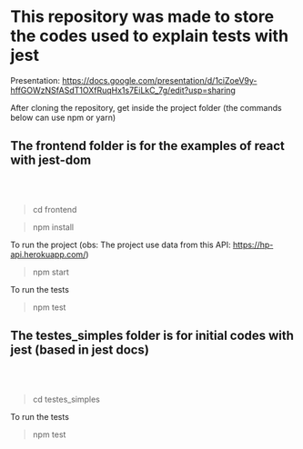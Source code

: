 # This repository was made to store the codes used to explain tests with jest

Presentation: https://docs.google.com/presentation/d/1ciZoeV9y-hffGOWzNSfASdT1OXfRuqHx1s7EiLkC_7g/edit?usp=sharing 

After cloning the repository, get inside the project folder (the commands below can use npm or yarn)

## The frontend folder is for the examples of react with jest-dom
\
&nbsp;


> cd frontend

> npm install

To run the project (obs: The project use data from this API: https://hp-api.herokuapp.com/)

> npm start

To run the tests

> npm test

## The testes_simples folder is for initial codes with jest (based in jest docs)
\
&nbsp;

> cd testes_simples

To run the tests

> npm test

